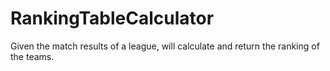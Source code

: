 # RankingTableCalculator
Given the match results of a league, will calculate and return the ranking of the teams.
